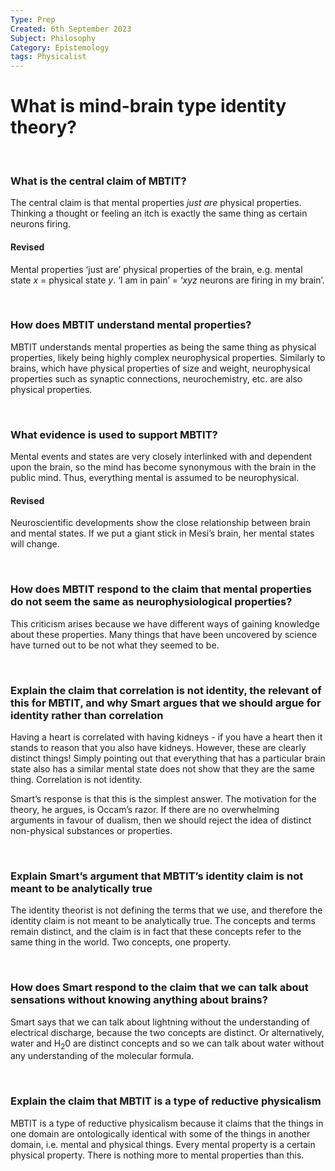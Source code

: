 ```yaml
---
Type: Prep
Created: 6th September 2023
Subject: Philosophy
Category: Epistemology
tags: Physicalist
---
```


# What is mind-brain type identity theory?
</br>

### What is the central claim of MBTIT?

The central claim is that mental properties *just are* physical properties. Thinking a thought or feeling an itch is exactly the same thing as certain neurons firing.

#### Revised

Mental properties ‘just are’ physical properties of the brain, e.g. mental state $x$ = physical state $y$. ‘I am in pain’ = ‘$xyz$ neurons are firing in my brain’.

</br>

### How does MBTIT understand mental properties?

MBTIT understands mental properties as being the same thing as physical properties, likely being highly complex neurophysical properties. Similarly to brains, which have physical properties of size and weight, neurophysical properties such as synaptic connections, neurochemistry, etc. are also physical properties. 

</br>

### What evidence is used to support MBTIT?

Mental events and states are very closely interlinked with and dependent upon the brain, so the mind has become synonymous with the brain in the public mind. Thus, everything mental is assumed to be neurophysical.

#### Revised 

Neuroscientific developments show the close relationship between brain and mental states. If we put a giant stick in Mesi’s brain, her mental states will change.

</br>

### How does MBTIT respond to the claim that mental properties do not seem the same as neurophysiological properties?

This criticism arises because we have different ways of gaining knowledge about these properties. Many things that have been uncovered by science have turned out to be not what they seemed to be.

</br>

### Explain the claim that correlation is not identity, the relevant of this for MBTIT, and why Smart argues that we should argue for identity rather than correlation

Having a heart is correlated with having kidneys - if you have a heart then it stands to reason that you also have kidneys. However, these are clearly distinct things! Simply pointing out that everything that has a particular brain state also has a similar mental state does not show that they are the same thing. Correlation is not identity.

Smart’s response is that this is the simplest answer. The motivation for the theory, he argues, is Occam’s razor. If there are no overwhelming arguments in favour of dualism, then we should reject the idea of distinct non-physical substances or properties.

</br>

### Explain Smart’s argument that MBTIT’s identity claim is not meant to be analytically true

The identity theorist is not defining the terms that we use, and therefore the identity claim is not meant to be analytically true. The concepts and terms remain distinct, and the claim is in fact that these concepts refer to the same thing in the world. Two concepts, one property.

</br>

### How does Smart respond to the claim that we can talk about sensations without knowing anything about brains?

Smart says that we can talk about lightning without the understanding of electrical discharge, because the two concepts are distinct. Or alternatively, water and H<sub>2</sub>0 are distinct concepts and so we can talk about water without any understanding of the molecular formula.

</br>


### Explain the claim that MBTIT is a type of reductive physicalism

MBTIT is a type of reductive physicalism because it claims that the things in one domain are ontologically identical with some of the things in another domain, i.e. mental and physical things. Every mental property is a certain physical property. There is nothing more to mental properties than this.
